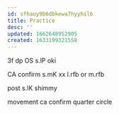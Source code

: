 ```yaml
---
id: sfhauy9b6dbkewa7hyyhilb
title: Practice
desc: ''
updated: 1662648952905
created: 1633199321558
---
```

3f dp OS s.lP oki

CA confirm s.mK xx l.rfb
	or m.rfb

post s.lK shimmy

movement
	ca confirm
		quarter circle
